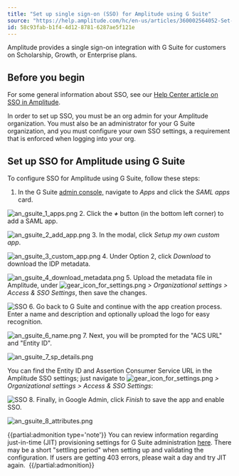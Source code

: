 ```yaml
---
title: "Set up single sign-on (SSO) for Amplitude using G Suite"
source: "https://help.amplitude.com/hc/en-us/articles/360002564052-Set-up-single-sign-on-SSO-for-Amplitude-using-G-Suite"
id: 58c93fab-b1f4-4d12-8781-6287ae5f121e
---
```


Amplitude provides a single sign-on integration with G Suite for customers on Scholarship, Growth, or Enterprise plans.

## Before you begin

For some general information about SSO, see our [Help Center article on SSO in Amplitude](/admin/single-sign-on/sso).

In order to set up SSO, you must be an org admin for your Amplitude organization. You must also be an administrator for your G Suite organization, and you must configure your own SSO settings, a requirement that is enforced when logging into your org.

## Set up SSO for Amplitude using G Suite

To configure SSO for Amplitude using G Suite, follow these steps:

1. In the G Suite [admin console,](https://admin.google.com/) navigate to *Apps* and click the *SAML apps* card.

![an_gsuite_1_apps.png](/output/img/single-sign-on/an-gsuite-1-apps-png.png)
2. Click the ***+*** button (in the bottom left corner) to add a SAML app.

![an_gsuite_2_add_app.png](/output/img/single-sign-on/an-gsuite-2-add-app-png.png)
3. In the modal, click *Setup my own custom app*.

![an_gsuite_3_custom_app.png](/output/img/single-sign-on/an-gsuite-3-custom-app-png.png)
4. Under Option 2, click *Download* to download the IDP metadata.

![an_gsuite_4_download_metadata.png](/output/img/single-sign-on/an-gsuite-4-download-metadata-png.png)
5. Upload the metadata file in Amplitude, under ![gear_icon_for_settings.png](/output/img/single-sign-on/gear-icon-for-settings-png.png) *> Organizational settings > Access & SSO Settings*, then save the changes.

![SSO](/output/img/single-sign-on/sso.png)
6. Go back to G Suite and continue with the app creation process. Enter a name and description and optionally upload the logo for easy recognition.

![an_gsuite_6_name.png](/output/img/single-sign-on/an-gsuite-6-name-png.png)
7. Next, you will be prompted for the "ACS URL" and "Entity ID".  
  
![an_gsuite_7_sp_details.png](/output/img/single-sign-on/an-gsuite-7-sp-details-png.png)

You can find the Entity ID and Assertion Consumer Service URL in the Amplitude SSO settings; just navigate to ![gear_icon_for_settings.png](/output/img/single-sign-on/gear-icon-for-settings-png.png) *> Organizational settings > Access & SSO Settings*:

![SSO](/output/img/single-sign-on/sso.png)
8. Finally, in Google Admin, click *Finish* to save the app and enable SSO.

![an_gsuite_8_attributes.png](/output/img/single-sign-on/an-gsuite-8-attributes-png.png)

{{partial:admonition type='note'}}
 You can review information regarding just-in-time (JIT) provisioning settings for G Suite administration [here](cloud.google.com/identity/solutions/automate-user-provisioning). There may be a short "settling period" when setting up and validating the configuration. If users are getting 403 errors, please wait a day and try JIT again. 
{{/partial:admonition}}
